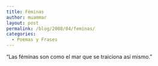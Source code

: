 ```yaml
---
title: Féminas
author: muammar
layout: post
permalink: /blog/2008/04/feminas/
categories:
  - Poemas y Frases
---
```

&#8220;Las féminas son como el mar que se traiciona así mismo.&#8221;